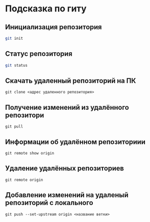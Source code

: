 # Подсказка по гиту

## Инициализация репозитория

```sh
git init
```

## Статус репозитория

```sh
git status
```

## Скачать удаленный репозиторий на ПК
`` git clone <адрес удаленного репозитория>
``

## Получение изменений из удалённого репозитори
``
git pull
``

## Информации об удалённом репозиториии
``
 git remote show origin
``

## Удаление удалённых репозиториев
``
git remote origin
``
## Добавление изменений на удаленый репозиторий с локального
``
git push --set-upstream origin <название ветки>
``
